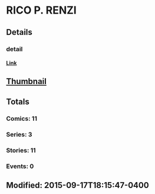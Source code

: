 # RICO P. RENZI 
## Details
### detail
#### [Link](http://marvel.com/comics/creators/11293/rico_p_renzi?utm_campaign=apiRef&utm_source=225578a89fc76f3d20fbffda5d17a88d)
## [Thumbnail](http://i.annihil.us/u/prod/marvel/i/mg/b/40/image_not_available.jpg)
## Totals
### Comics: 11
### Series: 3
### Stories: 11
### Events: 0
## Modified: 2015-09-17T18:15:47-0400